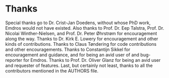# Thanks

Special thanks go to Dr. Crist-Jan Doedens, without whose PhD work,
Emdros would not have existed. Also thanks to Prof. Dr. Eep Talstra,
Prof. Dr. Nicolai Winther-Nielsen, and Prof. Dr. Peter Øhrstrøm for
encouragement along the way. Thanks to Dr. Kirk E. Lowery for
encouragement and other kinds of contributions. Thanks to Claus
Tøndering for code contributions and other encouragements. Thanks to
Constantijn Sikkel for encouragement and guidance, and for being an
avid user of and bug-reporter for Emdros.  Thanks to Prof. Dr. Oliver
Glanz for being an avid user and requester of features. Last, but
certainly not least, thanks to all the contributors mentioned in the
AUTHORS file.

